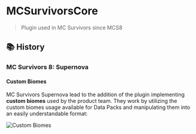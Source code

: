 # MCSurvivorsCore
> Plugin used in MC Survivors since MCS8

## 📚 History

### MC Survivors 8: Supernova

#### Custom Biomes

MC Survivors Supernova lead to the addition of the plugin implementing **custom biomes** used by the product team. They work by utilizing the custom biomes usage available for Data Packs and manipulating them into an easily understandable format:

![Custom Biomes](https://media.discordapp.net/attachments/1027370316357451826/1057717059888349244/2022-12-28_11.49.05.png)
